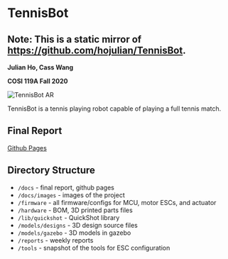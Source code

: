 # TennisBot

## Note: This is a static mirror of https://github.com/hojulian/TennisBot.

**Julian Ho, Cass Wang**

**COSI 119A Fall 2020**

![TennisBot AR](docs/images/AR_overview.gif)

TennisBot is a tennis playing robot capable of playing a full tennis match.

## Final Report

[Github Pages](https://hojulian.github.io/TennisBot)

## Directory Structure

* `/docs` - final report, github pages
* `/docs/images` - images of the project
* `/firmware` - all firmware/configs for MCU, motor ESCs, and actuator
* `/hardware` - BOM, 3D printed parts files
* `/lib/quickshot` - QuickShot library
* `/models/designs` - 3D design source files
* `/models/gazebo` - 3D models in gazebo
* `/reports` - weekly reports
* `/tools` - snapshot of the tools for ESC configuration
